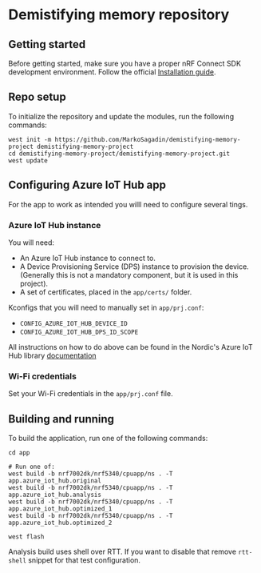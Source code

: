 # Demistifying memory repository

## Getting started

Before getting started, make sure you have a proper nRF Connect SDK development
environment. Follow the official
[Installation guide](https://developer.nordicsemi.com/nRF_Connect_SDK/doc/latest/nrf/installation/install_ncs.html).

## Repo setup

To initialize the repository and update the modules, run the following commands:

```shell
west init -m https://github.com/MarkoSagadin/demistifying-memory-project demistifying-memory-project
cd demistifying-memory-project/demistifying-memory-project.git
west update
```

## Configuring Azure IoT Hub app

For the app to work as intended you willl need to configure several tings.

### Azure IoT Hub instance

You will need:

- An Azure IoT Hub instance to connect to.
- A Device Provisioning Service (DPS) instance to provision the device.
  (Generally this is not a mandatory component, but it is used in this project).
- A set of certificates, placed in the `app/certs/` folder.

Kconfigs that you will need to manually set in `app/prj.conf`:

- `CONFIG_AZURE_IOT_HUB_DEVICE_ID`
- `CONFIG_AZURE_IOT_HUB_DPS_ID_SCOPE`

All instructions on how to do above can be found in the Nordic's Azure IoT Hub
library
[documentation](https://docs.nordicsemi.com/bundle/ncs-latest/page/nrf/libraries/networking/azure_iot_hub.html)

### Wi-Fi credentials

Set your Wi-Fi credentials in the `app/prj.conf` file.

## Building and running

To build the application, run one of the following commands:

```shell
cd app

# Run one of:
west build -b nrf7002dk/nrf5340/cpuapp/ns . -T app.azure_iot_hub.original
west build -b nrf7002dk/nrf5340/cpuapp/ns . -T app.azure_iot_hub.analysis
west build -b nrf7002dk/nrf5340/cpuapp/ns . -T app.azure_iot_hub.optimized_1
west build -b nrf7002dk/nrf5340/cpuapp/ns . -T app.azure_iot_hub.optimized_2
```

```shell
west flash
```

Analysis build uses shell over RTT. If you want to disable that remove
`rtt-shell` snippet for that test configuration.
